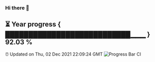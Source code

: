 ### Hi there 👋
⏳ Year progress { ███████████████████████████▁▁▁ } 92.03 %
---
⏰ Updated on Thu, 02 Dec 2021 22:09:24 GMT
![Progress Bar CI](https://github.com/liununu/liununu/workflows/Progress%20Bar%20CI/badge.svg)
